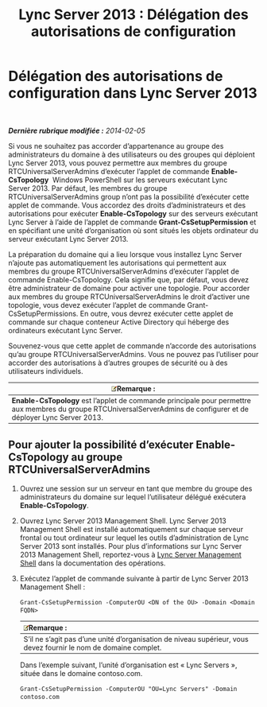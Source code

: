 ﻿---
title: 'Lync Server 2013 : Délégation des autorisations de configuration'
TOCTitle: Délégation des autorisations de configuration
ms:assetid: 9dca1683-4c69-4534-8ebe-6bd635cbae49
ms:mtpsurl: https://technet.microsoft.com/fr-fr/library/Gg412735(v=OCS.15)
ms:contentKeyID: 49298330
ms.date: 05/20/2016
mtps_version: v=OCS.15
ms.translationtype: HT
---

# Délégation des autorisations de configuration dans Lync Server 2013

 

_**Dernière rubrique modifiée :** 2014-02-05_

Si vous ne souhaitez pas accorder d’appartenance au groupe des administrateurs du domaine à des utilisateurs ou des groupes qui déploient Lync Server 2013, vous pouvez permettre aux membres du groupe RTCUniversalServerAdmins d’exécuter l’applet de commande **Enable-CsTopology**  Windows PowerShell sur les serveurs exécutant Lync Server 2013. Par défaut, les membres du groupe RTCUniversalServerAdmins group n’ont pas la possibilité d’exécuter cette applet de commande. Vous accordez des droits d’administrateurs et des autorisations pour exécuter **Enable-CsTopology** sur des serveurs exécutant Lync Server à l’aide de l’applet de commande **Grant-CsSetupPermission** et en spécifiant une unité d’organisation où sont situés les objets ordinateur du serveur exécutant Lync Server 2013.

La préparation du domaine qui a lieu lorsque vous installez Lync Server n’ajoute pas automatiquement les autorisations qui permettent aux membres du groupe RTCUniversalServerAdmins d’exécuter l’applet de commande Enable-CsTopology. Cela signifie que, par défaut, vous devez être administrateur de domaine pour activer une topologie. Pour accorder aux membres du groupe RTCUniversalServerAdmins le droit d’activer une topologie, vous devez exécuter l’applet de commande Grant-CsSetupPermissions. En outre, vous devrez exécuter cette applet de commande sur chaque conteneur Active Directory qui héberge des ordinateurs exécutant Lync Server.

Souvenez-vous que cette applet de commande n’accorde des autorisations qu’au groupe RTCUniversalServerAdmins. Vous ne pouvez pas l’utiliser pour accorder des autorisations à d’autres groupes de sécurité ou à des utilisateurs individuels.

<table>
<thead>
<tr class="header">
<th><img src="images/Gg398920.note(OCS.15).gif" title="note" alt="note" />Remarque :</th>
</tr>
</thead>
<tbody>
<tr class="odd">
<td><strong>Enable-CsTopology</strong> est l’applet de commande principale pour permettre aux membres du groupe RTCUniversalServerAdmins de configurer et de déployer Lync Server 2013.</td>
</tr>
</tbody>
</table>


## Pour ajouter la possibilité d’exécuter Enable-CsTopology au groupe RTCUniversalServerAdmins

1.  Ouvrez une session sur un serveur en tant que membre du groupe des administrateurs du domaine sur lequel l’utilisateur délégué exécutera **Enable-CsTopology**.

2.  Ouvrez Lync Server 2013 Management Shell. Lync Server 2013 Management Shell est installé automatiquement sur chaque serveur frontal ou tout ordinateur sur lequel les outils d’administration de Lync Server 2013 sont installés. Pour plus d’informations sur Lync Server 2013 Management Shell, reportez-vous à [Lync Server Management Shell](lync-server-2013-lync-server-management-shell.md) dans la documentation des opérations.

3.  Exécutez l’applet de commande suivante à partir de Lync Server 2013 Management Shell :
    
        Grant-CsSetupPermission -ComputerOU <DN of the OU> -Domain <Domain FQDN>
    
    <table>
    <thead>
    <tr class="header">
    <th><img src="images/Gg398920.note(OCS.15).gif" title="note" alt="note" />Remarque :</th>
    </tr>
    </thead>
    <tbody>
    <tr class="odd">
    <td>S’il ne s’agit pas d’une unité d’organisation de niveau supérieur, vous devez fournir le nom de domaine complet.</td>
    </tr>
    </tbody>
    </table>
    
    Dans l’exemple suivant, l’unité d’organisation est « Lync Servers », située dans le domaine contoso.com.
    
        Grant-CsSetupPermission -ComputerOU "OU=Lync Servers" -Domain contoso.com

